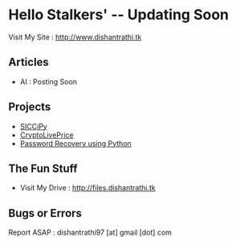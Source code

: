 # Hello Stalkers' -- Updating Soon

Visit My Site : http://www.dishantrathi.tk

## Articles

* AI : Posting Soon

## Projects

* [SICCiPy](https://github.com/dishantrathi/SICCiPy)
* [CryptoLivePrice](https://github.com/dishantrathi/Crypto-Currency-Live-Exchange-Rates)
* [Password Recovery using Python](https://github.com/dishantrathi/Password-Recovery-using-Python)

## The Fun Stuff

* Visit My Drive : http://files.dishantrathi.tk

## Bugs or Errors 

Report ASAP : dishantrathi97 [at] gmail [dot] com
